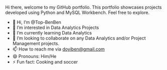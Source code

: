 Hi there, welcome to my GitHub portfolio. This portfolio showcases projects developed using Python and MySQL Workbench. Feel free to explore.

- 👋 Hi, I’m @Top-BenBen
- 👀 I’m interested in Data Analytics Projects
- 🌱 I’m currently learning Data Analytics
- 💞️ I’m looking to collaborate on any Data Analytics and/or Project Management projects. 
- 📫 How to reach me via doyiben@gmail.com
- 😄 Pronouns: Him/He
- ⚡ Fun fact: Cooking and soccer

<!---
Top-BenBen/Top-BenBen is a ✨ special ✨ repository because its `README.md` (this file) appears on your GitHub profile.
You can click the Preview link to take a look at your changes.
--->
